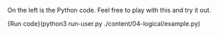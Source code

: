 On the left is the Python code. Feel free to play with this and try it out.

{Run code}(python3 run-user.py ./content/04-logical/example.py)
